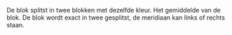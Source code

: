 De blok splitst in twee blokken met dezelfde kleur.
Het gemiddelde van de blok.
De blok wordt exact in twee gesplitst, de meridiaan kan links of rechts staan.

